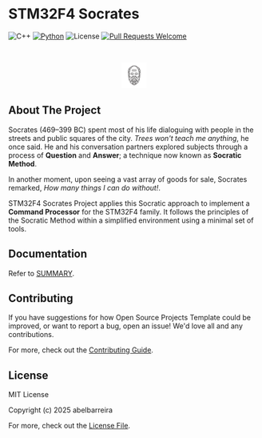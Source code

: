 # STM32F4 Socrates

![C++](https://img.shields.io/badge/C%2B%2B-11%2F14%2F17%2F20%2F23-blue)
[![Python](https://img.shields.io/badge/python-3.10-yellow)](https://www.python.org/downloads/release/python-31012/)
![License](https://img.shields.io/github/license/abelbarreira/CppProjectTemplate)
[![Pull Requests Welcome](https://img.shields.io/badge/pull%20requests-welcome-brightgreen.svg)](https://github.com/python/typeshed/blob/main/CONTRIBUTING.md)

<br />
<p align="center">
  <img src="docs/socrates.jpg" alt="Socrates" width="50">
</p>

## About The Project

Socrates (469–399 BC) spent most of his life dialoguing with people in the streets and public squares of the city. *Trees won't teach me anything*, he once said. He and his conversation partners explored subjects through a process of **Question** and **Answer**; a technique now known as **Socratic Method**.

In another moment, upon seeing a vast array of goods for sale, Socrates remarked, *How many things I can do without!*.

STM32F4 Socrates Project applies this Socratic approach to implement a **Command Processor** for the STM32F4 family. It follows the principles of the Socratic Method within a simplified environment using a minimal set of tools.

## Documentation

Refer to [SUMMARY](docs/book/SUMMARY.md).

## Contributing

If you have suggestions for how Open Source Projects Template could be improved, or want to report a bug, open an issue! We'd love all and any contributions.

For more, check out the [Contributing Guide](.github/CONTRIBUTING.md).

## License

MIT License

Copyright (c) 2025 abelbarreira

For more, check out the [License File](LICENSE).
